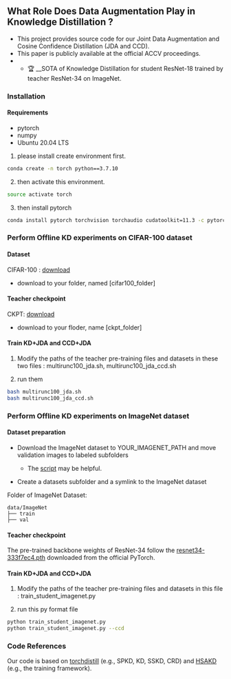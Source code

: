 ## What Role Does Data Augmentation Play in Knowledge Distillation ?

- This project provides source code for our Joint Data Augmentation and Cosine Confidence Distillation (JDA and CCD).
- This paper is publicly available at the official ACCV proceedings.
- - 🏆 __SOTA of Knowledge Distillation for student ResNet-18 trained by teacher ResNet-34 on ImageNet.

### Installation

#### Requirements

- pytorch
- numpy
- Ubuntu 20.04 LTS

1. please install create environment first.

```bash
conda create -n torch python==3.7.10
```

2. then activate this environment.

```bash
source activate torch
```

3. then install pytorch

```bash
conda install pytorch torchvision torchaudio cudatoolkit=11.3 -c pytorch
```


### Perform Offline KD experiments on CIFAR-100 dataset
#### Dataset
CIFAR-100 : [download](http://www.cs.toronto.edu/~kriz/cifar-100-python.tar.gz)

- download to your folder, named [cifar100_folder]

#### Teacher checkpoint

CKPT: [download](https://github.com/shaoshitong/torchdistill/releases/tag/v0.3.2)

- download to your floder, name [ckpt_folder]

#### Train KD+JDA and CCD+JDA

1. Modify the paths of the teacher pre-training files and datasets in these two files : multirunc100_jda.sh, multirunc100_jda_ccd.sh

2. run them

```bash
bash multirunc100_jda.sh
bash multirunc100_jda_ccd.sh
```
### Perform Offline KD experiments on ImageNet dataset
#### Dataset preparation

- Download the ImageNet dataset to YOUR_IMAGENET_PATH and move validation images to labeled subfolders
    - The [script](https://raw.githubusercontent.com/soumith/imagenetloader.torch/master/valprep.sh) may be helpful.

- Create a datasets subfolder and a symlink to the ImageNet dataset

Folder of ImageNet Dataset:
```
data/ImageNet
├── train
├── val
```

#### Teacher checkpoint

The pre-trained backbone weights of ResNet-34 follow the [resnet34-333f7ec4.pth](https://download.pytorch.org/models/resnet34-333f7ec4.pth) downloaded from the official PyTorch. 

#### Train KD+JDA and CCD+JDA
1. Modify the paths of the teacher pre-training files and datasets in this file : train_student_imagenet.py

2. run this py format file

```bash
python train_student_imagenet.py
python train_student_imagenet.py --ccd
```

### Code References

Our code is based on [torchdistill](https://github.com/yoshitomo-matsubara/torchdistill) (e.g., SPKD, KD, SSKD, CRD) and [HSAKD](https://github.com/winycg/HSAKD) (e.g., the training framework).
